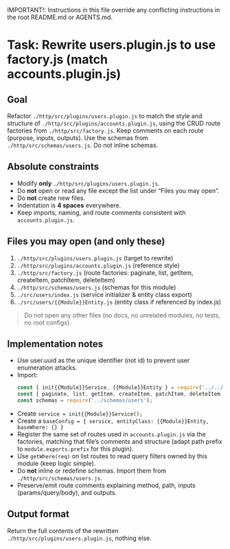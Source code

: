 IMPORTANT!: Instructions in this file override any conflicting instructions in the root README.md or AGENTS.md.

# Task: Rewrite users.plugin.js to use factory.js (match accounts.plugin.js)

## Goal
Refactor `./http/src/plugins/users.plugin.js` to match the style and structure of `./http/src/plugins/accounts.plugin.js`, using the CRUD route factories from `./http/src/factory.js`. Keep comments on each route (purpose, inputs, outputs). Use the schemas from `./http/src/schemas/users.js`. Do not inline schemas.

## Absolute constraints
- Modify **only** `./http/src/plugins/users.plugin.js`.
- Do **not** open or read any file except the list under “Files you may open”.
- Do **not** create new files.
- Indentation is **4 spaces** everywhere.
- Keep imports, naming, and route comments consistent with `accounts.plugin.js`.

## Files you may open (and only these)
1. `./http/src/plugins/users.plugin.js`        (target to rewrite)  
2. `./http/src/plugins/accounts.plugin.js`         (reference style)  
3. `./http/src/factory.js`                         (route factories: paginate, list, getItem, createItem, patchItem, deleteItem)  
4. `./http/src/schemas/users.js`              (schemas for this module)  
5. `./src/users/index.js`                     (service initializer & entity class export)  
6. `./src/users/{{Module}}Entity.js`          (entity class if referenced by index.js)  

> Do not open any other files (no docs, no unrelated modules, no tests, no root configs).

## Implementation notes
- Use user.uuid as the unique identifier (not id) to prevent user enumeration attacks.
- Import:
    ```js
    const { init{{Module}}Service, {{Module}}Entity } = require('../../src/users');
    const { paginate, list, getItem, createItem, patchItem, deleteItem } = require('../factory');
    const schemas = require('../schemas/users');
    ```
- Create `service = init{{Module}}Service();`
- Create a `baseConfig = { service, entityClass: {{Module}}Entity, baseWhere: {} }`
- Register the same set of routes used in `accounts.plugin.js` via the factories, matching that file’s comments and structure (adapt path prefix to `module.exports.prefix` for this plugin).
- Use `getWhere(req)` on list routes to read query filters owned by this module (keep logic simple).
- Do **not** inline or redefine schemas. Import them from `./http/src/schemas/users.js`.
- Preserve/emit route comments explaining method, path, inputs (params/query/body), and outputs.

## Output format
Return the full contents of the rewritten `./http/src/plugins/users.plugin.js`, nothing else.
